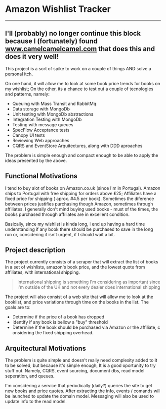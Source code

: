 # Amazon Wishlist Tracker

---
 I'll (probably) no longer continue this block because I (fortunately) found www.camelcamelcamel.com that does this and does it very well!
---

This project is a sort of spike to work on a couple of 
things AND solve a personal itch. 

On one hand, it will allow me to look at some book 
price trends for books on my wishlist; On the other, 
its a chance to test out a couple of tecnologies and 
patterns, namely:

* Queuing with Mass Transit and RabbitMq
* Data storage with MongoDb
* Unit testing with MongoDb abstractions
* Integration Testing with MongoDb
* Testing with message queues
* SpecFlow Acceptance tests
* Canopy UI tests
* Reviewing Web approaches
* CQRS and EventStore Arquitectures, along with DDD aproaches

The problem is simple enough and compact enough to be able 
to apply the ideas presented by the above.

## Functional Motivations

I tend to buy alot of books on Amazon.co.uk (since I'm in Portugal). 
Amazon ships to Portugal with free shipping for orders above £25; Affiliates 
have a fixed price for shipping ( aprox. #4.5 per book). Sometimes the 
diference between prices justifies purchasing though Amazon, sometimes through 
affiliates. I generally don't mind buying used books - must of the times, the
books purchased through affiliates are in excellent condition.

Basically, since my wishlist is kinda long, I end up having a hard time understanding
if any book there should be purchased to save in the long run or, considering 
it isn't urgent, if I should wait a bit.

## Project description

The project currently consists of a scraper that will extract 
the list of books in a set of wishlists, amazon's book price, and
the lowest quote from affiliates, with international shipping. 

> International shipping is something I'm considering as important
> since I'm outside of the UK and not every dealer does international
> shipping

The project will also consist of a web site that will allow me to 
look at the booklist, and price variations through time on the books
in the list. The goals are to:

* Determine if the price of a book has dropped
* Identify if any book is bellow a "buy" threshold
* Determine if the book should be purchased via Amazon or the affiliate, c
onsidering the fixed shipping overhead.

## Arquitectural Motivations

The problem is quite simple and doesn't really need complexity added to it to be solved;
but because it's simple enough, It is a good oportunity to try stuff out. 
Namely, CQRS, event sourcing, document dbs, read model seperation, and queues.

I'm considering a service that periodically (daily?) queries the site to get new books 
and price quotes. After extracting the info, events / comands will be launched to 
update the domain model. Messaging will also be used to update info to the read model.
